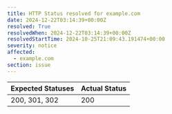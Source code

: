 ```yaml
---
title: HTTP Status resolved for example.com
date: 2024-12-22T03:14:39+00:00Z
resolved: True
resolvedWhen: 2024-12-22T03:14:39+00:00Z
resolvedStartTime: 2024-10-25T21:09:43.191474+00:00
severity: notice
affected:
  - example.com
section: issue
---
```


| Expected Statuses | Actual Status  |
|-------------------|----------------|
| 200, 301, 302 | 200 |
